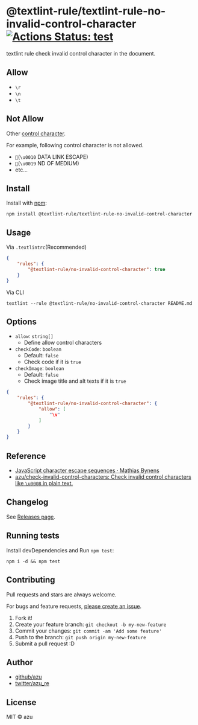 # @textlint-rule/textlint-rule-no-invalid-control-character [![Actions Status: test](https://github.com/textlint-rule/textlint-rule-no-invalid-control-character/workflows/test/badge.svg)](https://github.com/textlint-rule/textlint-rule-no-invalid-control-character/actions?query=workflow%3A"test")

textlint rule check invalid control character in the document.

## Allow

- `\r`
- `\n`
- `\t`

## Not Allow

Other [control character](https://en.wikipedia.org/wiki/Control_character "Control character").

For example, following control character is not allowed.

- ``(`\u0010` DATA LINK ESCAPE)
- ``(`\u0019` ND OF MEDIUM)
- etc...

## Install

Install with [npm](https://www.npmjs.com/):

    npm install @textlint-rule/textlint-rule-no-invalid-control-character

## Usage

Via `.textlintrc`(Recommended)

```json
{
    "rules": {
        "@textlint-rule/no-invalid-control-character": true
    }
}
```

Via CLI

```
textlint --rule @textlint-rule/no-invalid-control-character README.md
```

## Options

- `allow`: `string[]`
    - Define allow control characters
- `checkCode`: `boolean`
    - Default: `false`
    - Check code if it is `true`
- `checkImage`: `boolean`
    - Default: `false`
    - Check image title and alt texts if it is `true`

```json
{
    "rules": {
        "@textlint-rule/no-invalid-control-character": {
            "allow": [
                "\v"
            ]
        }
    }
}
```

## Reference

- [JavaScript character escape sequences · Mathias Bynens](https://mathiasbynens.be/notes/javascript-escapes "JavaScript character escape sequences · Mathias Bynens")
- [azu/check-invalid-control-characters: Check invalid control characters like `\u0008` in plain text.](https://github.com/azu/check-invalid-control-characters "azu/check-invalid-control-characters: Check invalid control characters like `\u0008` in plain text.")

## Changelog

See [Releases page](https://github.com/textlint-rule/textlint-rule-no-invalid-control-character/releases).

## Running tests

Install devDependencies and Run `npm test`:

    npm i -d && npm test

## Contributing

Pull requests and stars are always welcome.

For bugs and feature requests, [please create an issue](https://github.com/textlint-rule/textlint-rule-no-invalid-control-character/issues).

1. Fork it!
2. Create your feature branch: `git checkout -b my-new-feature`
3. Commit your changes: `git commit -am 'Add some feature'`
4. Push to the branch: `git push origin my-new-feature`
5. Submit a pull request :D

## Author

- [github/azu](https://github.com/azu)
- [twitter/azu_re](https://twitter.com/azu_re)

## License

MIT © azu
